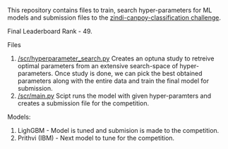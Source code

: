 This repository contains files to train, search hyper-parameters for ML models and submission files to the [zindi-canpoy-classification challenge](https://zindi.africa/competitions/amini-canopy-or-crop-challenge).


Final Leaderboard Rank - 49.

Files
1. [/scr/hyperparameter_search.py](https://github.com/ManojGopale/zindi-canopy-crop-classification/blob/v1/scr/hyperparameter_search.py)
   Creates an optuna study to retreive optimal parameters from an extensive search-space of hyper-parameters. Once study is done, we can pick the best obtained parameters along with the entire data and train the final model for submission.
2. [/scr/main.py](https://github.com/ManojGopale/zindi-canopy-crop-classification/blob/v1/scr/main.py)
   Scipt runs the model with given hyper-paramters and creates a submission file for the competition.

Models:
1. LighGBM - Model is tuned and submision is made to the competition.
2. Prithvi (IBM) - Next model to tune for the competition.

